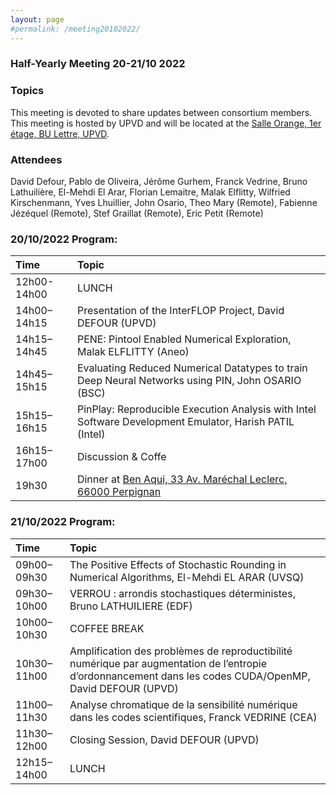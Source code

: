 ```yaml
---
layout: page
#permalink: /meeting20102022/
---
```

### Half-Yearly Meeting 20-21/10 2022

### Topics 

This meeting is devoted to share updates between consortium members.
This meeting is hosted by UPVD and will be located at the [Salle Orange, 1er étage, BU Lettre, UPVD](https://www.univ-perp.fr/plan-du-campus). 



### Attendees
David Defour, Pablo de Oliveira, Jérôme Gurhem, Franck Vedrine, Bruno Lathuilière, El-Mehdi El Arar, Florian Lemaitre, Malak Elflitty, Wilfried Kirschenmann, Yves Lhuillier, John Osario, Theo Mary (Remote), Fabienne Jézéquel (Remote), Stef Graillat (Remote), Eric Petit (Remote)


### 20/10/2022 Program:

| Time  | Topic  |
| :------------- | :------ |
| 12h00-14h00 | LUNCH  |
| 14h00–14h15 | Presentation of the InterFLOP Project, David DEFOUR (UPVD) |
| 14h15–14h45 | PENE: Pintool Enabled Numerical Exploration, Malak ELFLITTY (Aneo)  |   
| 14h45–15h15 | Evaluating Reduced Numerical Datatypes to train Deep Neural Networks using PIN, John OSARIO (BSC) |
| 15h15–16h15 | PinPlay: Reproducible Execution Analysis with Intel Software Development Emulator, Harish PATIL (Intel) |
| 16h15–17h00 | Discussion & Coffe |
| 19h30  | Dinner at [Ben Aqui, 33 Av. Maréchal Leclerc, 66000 Perpignan](https://my.matterport.com/show/?m=oDr5LVQMoth) |

###  21/10/2022 Program:

| Time  | Topic  |
| :------------- | :------ |
| 09h00–09h30 | The Positive Effects of Stochastic Rounding in Numerical Algorithms, El-Mehdi EL ARAR (UVSQ) |
| 09h30–10h00 | VERROU : arrondis stochastiques déterministes, Bruno LATHUILIERE (EDF) |
| 10h00–10h30 | COFFEE BREAK |
| 10h30–11h00 | Amplification des problèmes de reproductibilité numérique par augmentation de l’entropie d’ordonnancement dans les codes CUDA/OpenMP, David DEFOUR (UPVD) |
| 11h00–11h30 | Analyse chromatique de la sensibilité numérique dans les codes scientifiques, Franck VEDRINE (CEA) |  
| 11h30–12h00 | Closing Session, David DEFOUR (UPVD) |
| 12h15–14h00 | LUNCH |


